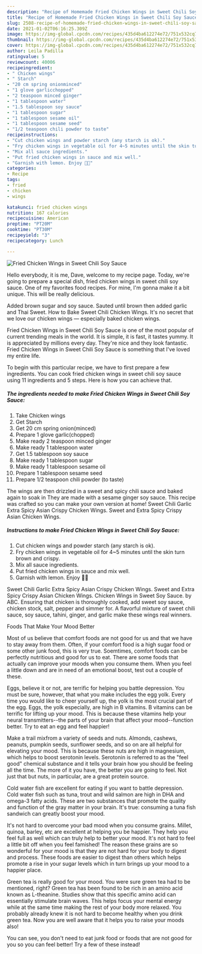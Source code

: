 ```yaml
---
description: "Recipe of Homemade Fried Chicken Wings in Sweet Chili Soy Sauce"
title: "Recipe of Homemade Fried Chicken Wings in Sweet Chili Soy Sauce"
slug: 2508-recipe-of-homemade-fried-chicken-wings-in-sweet-chili-soy-sauce
date: 2021-01-02T06:16:25.309Z
image: https://img-global.cpcdn.com/recipes/435d4ba612274e72/751x532cq70/fried-chicken-wings-in-sweet-chili-soy-sauce-recipe-main-photo.jpg
thumbnail: https://img-global.cpcdn.com/recipes/435d4ba612274e72/751x532cq70/fried-chicken-wings-in-sweet-chili-soy-sauce-recipe-main-photo.jpg
cover: https://img-global.cpcdn.com/recipes/435d4ba612274e72/751x532cq70/fried-chicken-wings-in-sweet-chili-soy-sauce-recipe-main-photo.jpg
author: Leila Padilla
ratingvalue: 5
reviewcount: 40006
recipeingredient:
- " Chicken wings"
- " Starch"
- "20 cm spring onionminced"
- "1 glove garlicchopped"
- "2 teaspoon minced ginger"
- "1 tablespoon water"
- "1.5 tablespoon soy sauce"
- "1 tablespoon sugar"
- "1 tablespoon sesame oil"
- "1 tablespoon sesame seed"
- "1/2 teaspoon chili powder to taste"
recipeinstructions:
- "Cut chicken wings and powder starch (any starch is ok)."
- "Fry chicken wings in vegetable oil for 4~5 minutes until the skin turn brown and crispy."
- "Mix all sauce ingredients."
- "Put fried chicken wings in sauce and mix well."
- "Garnish with lemon. Enjoy 💖💝"
categories:
- Recipe
tags:
- fried
- chicken
- wings

katakunci: fried chicken wings 
nutrition: 167 calories
recipecuisine: American
preptime: "PT20M"
cooktime: "PT30M"
recipeyield: "3"
recipecategory: Lunch

---
```



![Fried Chicken Wings in Sweet Chili Soy Sauce](https://img-global.cpcdn.com/recipes/435d4ba612274e72/751x532cq70/fried-chicken-wings-in-sweet-chili-soy-sauce-recipe-main-photo.jpg)

Hello everybody, it is me, Dave, welcome to my recipe page. Today, we're going to prepare a special dish, fried chicken wings in sweet chili soy sauce. One of my favorites food recipes. For mine, I'm gonna make it a bit unique. This will be really delicious.

Added brown sugar and soy sauce. Sauted until brown then added garlic and Thai Sweet. How to Bake Sweet Chili Chicken Wings. It&#39;s no secret that we love our chicken wings — especially baked chicken wings.

Fried Chicken Wings in Sweet Chili Soy Sauce is one of the most popular of current trending meals in the world. It is simple, it is fast, it tastes yummy. It is appreciated by millions every day. They're nice and they look fantastic. Fried Chicken Wings in Sweet Chili Soy Sauce is something that I've loved my entire life.


To begin with this particular recipe, we have to first prepare a few ingredients. You can cook fried chicken wings in sweet chili soy sauce using 11 ingredients and 5 steps. Here is how you can achieve that.

<!--inarticleads1-->

##### The ingredients needed to make Fried Chicken Wings in Sweet Chili Soy Sauce:

1. Take  Chicken wings
1. Get  Starch
1. Get 20 cm spring onion(minced)
1. Prepare 1 glove garlic(chopped)
1. Make ready 2 teaspoon minced ginger
1. Make ready 1 tablespoon water
1. Get 1.5 tablespoon soy sauce
1. Make ready 1 tablespoon sugar
1. Make ready 1 tablespoon sesame oil
1. Prepare 1 tablespoon sesame seed
1. Prepare 1/2 teaspoon chili powder (to taste)


The wings are then drizzled in a sweet and spicy chili sauce and baked again to soak in They are made with a sesame ginger soy sauce. This recipe was crafted so you can make your own version at home! Sweet Chili Garlic Extra Spicy Asian Crispy Chicken Wings. Sweet and Extra Spicy Crispy Asian Chicken Wings. 

<!--inarticleads2-->

##### Instructions to make Fried Chicken Wings in Sweet Chili Soy Sauce:

1. Cut chicken wings and powder starch (any starch is ok).
1. Fry chicken wings in vegetable oil for 4~5 minutes until the skin turn brown and crispy.
1. Mix all sauce ingredients.
1. Put fried chicken wings in sauce and mix well.
1. Garnish with lemon. Enjoy 💖💝


Sweet Chili Garlic Extra Spicy Asian Crispy Chicken Wings. Sweet and Extra Spicy Crispy Asian Chicken Wings. Chicken Wings in Sweet Soy Sauce. by ABC. Ensuring that chicken is thoroughly cooked, add sweet soy sauce, chicken stock, salt, pepper and simmer for. A flavorful mixture of sweet chili sauce, soy sauce, tahini, ginger, and garlic make these wings real winners. 

Foods That Make Your Mood Better


Most of us believe that comfort foods are not good for us and that we have to stay away from them. Often, if your comfort food is a high sugar food or some other junk food, this is very true. Soemtimes, comfort foods can be perfectly nutritious and good for us to eat. There are some foods that actually can improve your moods when you consume them. When you feel a little down and are in need of an emotional boost, test out a couple of these.

Eggs, believe it or not, are terrific for helping you battle depression. You must be sure, however, that what you make includes the egg yolk. Every time you would like to cheer yourself up, the yolk is the most crucial part of the egg. Eggs, the yolk especially, are high in B vitamins. B vitamins can be terrific for lifting up your mood. This is because these vitamins help your neural transmitters--the parts of your brain that affect your mood--function better. Try to eat an egg and feel happier!

Make a trail mixfrom a variety of seeds and nuts. Almonds, cashews, peanuts, pumpkin seeds, sunflower seeds, and so on are all helpful for elevating your mood. This is because these nuts are high in magnesium, which helps to boost serotonin levels. Serotonin is referred to as the "feel good" chemical substance and it tells your brain how you should be feeling all the time. The more of it you have, the better you are going to feel. Not just that but nuts, in particular, are a great protein source.

Cold water fish are excellent for eating if you want to battle depression. Cold water fish such as tuna, trout and wild salmon are high in DHA and omega-3 fatty acids. These are two substances that promote the quality and function of the gray matter in your brain. It's true: consuming a tuna fish sandwich can greatly boost your mood. 

It's not hard to overcome your bad mood when you consume grains. Millet, quinoa, barley, etc are excellent at helping you be happier. They help you feel full as well which can truly help to better your mood. It's not hard to feel a little bit off when you feel famished! The reason these grains are so wonderful for your mood is that they are not hard for your body to digest and process. These foods are easier to digest than others which helps promote a rise in your sugar levels which in turn brings up your mood to a happier place.

Green tea is really good for your mood. You were sure green tea had to be mentioned, right? Green tea has been found to be rich in an amino acid known as L-theanine. Studies show that this specific amino acid can essentially stimulate brain waves. This helps focus your mental energy while at the same time making the rest of your body more relaxed. You probably already knew it is not hard to become healthy when you drink green tea. Now you are well aware that it helps you to raise your moods also!

You can see, you don't need to eat junk food or foods that are not good for you so you can feel better! Try a few of these instead!

